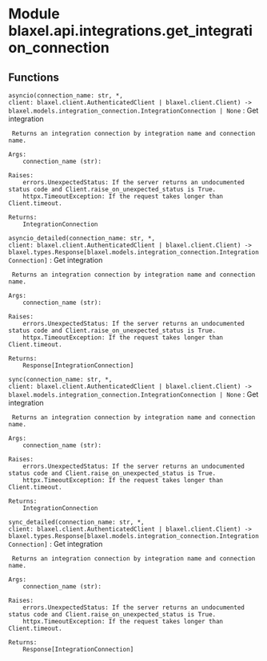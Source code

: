 Module blaxel.api.integrations.get_integration_connection
=========================================================

Functions
---------

`asyncio(connection_name: str, *, client: blaxel.client.AuthenticatedClient | blaxel.client.Client) ‑> blaxel.models.integration_connection.IntegrationConnection | None`
:   Get integration
    
     Returns an integration connection by integration name and connection name.
    
    Args:
        connection_name (str):
    
    Raises:
        errors.UnexpectedStatus: If the server returns an undocumented status code and Client.raise_on_unexpected_status is True.
        httpx.TimeoutException: If the request takes longer than Client.timeout.
    
    Returns:
        IntegrationConnection

`asyncio_detailed(connection_name: str, *, client: blaxel.client.AuthenticatedClient | blaxel.client.Client) ‑> blaxel.types.Response[blaxel.models.integration_connection.IntegrationConnection]`
:   Get integration
    
     Returns an integration connection by integration name and connection name.
    
    Args:
        connection_name (str):
    
    Raises:
        errors.UnexpectedStatus: If the server returns an undocumented status code and Client.raise_on_unexpected_status is True.
        httpx.TimeoutException: If the request takes longer than Client.timeout.
    
    Returns:
        Response[IntegrationConnection]

`sync(connection_name: str, *, client: blaxel.client.AuthenticatedClient | blaxel.client.Client) ‑> blaxel.models.integration_connection.IntegrationConnection | None`
:   Get integration
    
     Returns an integration connection by integration name and connection name.
    
    Args:
        connection_name (str):
    
    Raises:
        errors.UnexpectedStatus: If the server returns an undocumented status code and Client.raise_on_unexpected_status is True.
        httpx.TimeoutException: If the request takes longer than Client.timeout.
    
    Returns:
        IntegrationConnection

`sync_detailed(connection_name: str, *, client: blaxel.client.AuthenticatedClient | blaxel.client.Client) ‑> blaxel.types.Response[blaxel.models.integration_connection.IntegrationConnection]`
:   Get integration
    
     Returns an integration connection by integration name and connection name.
    
    Args:
        connection_name (str):
    
    Raises:
        errors.UnexpectedStatus: If the server returns an undocumented status code and Client.raise_on_unexpected_status is True.
        httpx.TimeoutException: If the request takes longer than Client.timeout.
    
    Returns:
        Response[IntegrationConnection]